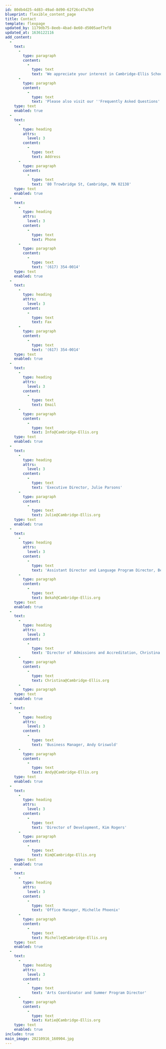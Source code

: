 ```yaml
---
id: 80db4d25-4d83-49ad-8d90-62f26c47a7b9
blueprint: flexible_content_page
title: Contact
template: flexpage
updated_by: 1179db75-8eeb-4bad-8e60-d5005aef7ef8
updated_at: 1636122116
add_content:
  -
    text:
      -
        type: paragraph
        content:
          -
            type: text
            text: 'We appreciate your interest in Cambridge-Ellis School! Please reach out to us with any questions you may have.'
      -
        type: paragraph
        content:
          -
            type: text
            text: 'Please also visit our ''Frequently Asked Questions'' Page for more information.'
    type: text
    enabled: true
  -
    text:
      -
        type: heading
        attrs:
          level: 3
        content:
          -
            type: text
            text: Address
      -
        type: paragraph
        content:
          -
            type: text
            text: '80 Trowbridge St, Cambridge, MA 02138'
    type: text
    enabled: true
  -
    text:
      -
        type: heading
        attrs:
          level: 3
        content:
          -
            type: text
            text: Phone
      -
        type: paragraph
        content:
          -
            type: text
            text: '(617) 354-0014'
    type: text
    enabled: true
  -
    text:
      -
        type: heading
        attrs:
          level: 3
        content:
          -
            type: text
            text: Fax
      -
        type: paragraph
        content:
          -
            type: text
            text: '(617) 354-0014'
    type: text
    enabled: true
  -
    text:
      -
        type: heading
        attrs:
          level: 3
        content:
          -
            type: text
            text: Email
      -
        type: paragraph
        content:
          -
            type: text
            text: Info@Cambridge-Ellis.org
    type: text
    enabled: true
  -
    text:
      -
        type: heading
        attrs:
          level: 3
        content:
          -
            type: text
            text: 'Executive Director, Julie Parsons'
      -
        type: paragraph
        content:
          -
            type: text
            text: Julie@Cambridge-Ellis.org
    type: text
    enabled: true
  -
    text:
      -
        type: heading
        attrs:
          level: 3
        content:
          -
            type: text
            text: 'Assistant Director and Language Program Director, Bekah Riley'
      -
        type: paragraph
        content:
          -
            type: text
            text: Bekah@Cambridge-Ellis.org
    type: text
    enabled: true
  -
    text:
      -
        type: heading
        attrs:
          level: 3
        content:
          -
            type: text
            text: 'Director of Admissions and Accreditation, Christina Isidoro'
      -
        type: paragraph
        content:
          -
            type: text
            text: Christina@Cambridge-Ellis.org
      -
        type: paragraph
    type: text
    enabled: true
  -
    text:
      -
        type: heading
        attrs:
          level: 3
        content:
          -
            type: text
            text: 'Business Manager, Andy Griswold'
      -
        type: paragraph
        content:
          -
            type: text
            text: Andy@Cambridge-Ellis.org
    type: text
    enabled: true
  -
    text:
      -
        type: heading
        attrs:
          level: 3
        content:
          -
            type: text
            text: 'Director of Development, Kim Rogers'
      -
        type: paragraph
        content:
          -
            type: text
            text: Kim@Cambridge-Ellis.org
    type: text
    enabled: true
  -
    text:
      -
        type: heading
        attrs:
          level: 3
        content:
          -
            type: text
            text: 'Office Manager, Michelle Phoenix'
      -
        type: paragraph
        content:
          -
            type: text
            text: Michelle@Cambridge-Ellis.org
    type: text
    enabled: true
  -
    text:
      -
        type: heading
        attrs:
          level: 3
        content:
          -
            type: text
            text: 'Arts Coordinator and Summer Program Director'
      -
        type: paragraph
        content:
          -
            type: text
            text: Katie@Cambridge-Ellis.org
    type: text
    enabled: true
include: true
main_image: 20210916_160904.jpg
---
```


